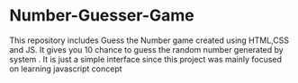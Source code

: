 # Number-Guesser-Game
This repository includes Guess the Number game created using HTML,CSS and JS. It gives you 10 chance to guess the random number generated by system . It is just a simple interface since this project was mainly focused on learning javascript concept

